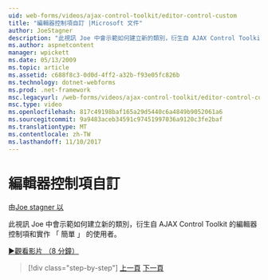 ```yaml
---
uid: web-forms/videos/ajax-control-toolkit/editor-control-custom
title: "編輯器控制項自訂 |Microsoft 文件"
author: JoeStagner
description: "此視訊 Joe 中會示範如何建立新的類別，衍生自 AJAX Control Toolkit 的編輯器控制項和實作 「 簡單 」 的使用者。"
ms.author: aspnetcontent
manager: wpickett
ms.date: 05/13/2009
ms.topic: article
ms.assetid: c688f8c3-0d0d-4ff2-a32b-f93e05fc826b
ms.technology: dotnet-webforms
ms.prod: .net-framework
msc.legacyurl: /web-forms/videos/ajax-control-toolkit/editor-control-custom
msc.type: video
ms.openlocfilehash: 817c49198baf165a29d5440c6a4849b9052061a6
ms.sourcegitcommit: 9a9483aceb34591c97451997036a9120c3fe2baf
ms.translationtype: MT
ms.contentlocale: zh-TW
ms.lasthandoff: 11/10/2017
---
```

<a name="editor-control-custom"></a>編輯器控制項自訂
====================
由[Joe stagner 以](https://github.com/JoeStagner)

此視訊 Joe 中會示範如何建立新的類別，衍生自 AJAX Control Toolkit 的編輯器控制項和實作 「 簡單 」 的使用者。

[&#9654;觀看影片 （8 分鐘）](https://channel9.msdn.com/Blogs/ASP-NET-Site-Videos/editor-control-custom)

>[!div class="step-by-step"]
[上一頁](editor-control.md)
[下一頁](create-a-new-custom-extender.md)

